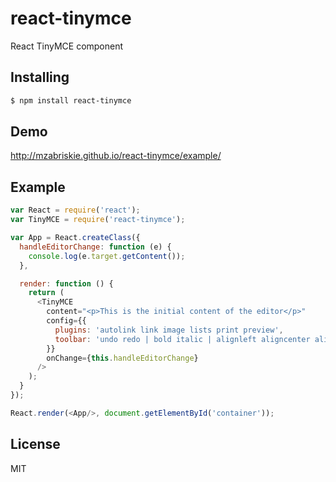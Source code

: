# react-tinymce

React TinyMCE component

## Installing

```bash
$ npm install react-tinymce
```

## Demo

http://mzabriskie.github.io/react-tinymce/example/

## Example

```js
var React = require('react');
var TinyMCE = require('react-tinymce');

var App = React.createClass({
  handleEditorChange: function (e) {
    console.log(e.target.getContent());
  },

  render: function () {
    return (
      <TinyMCE
        content="<p>This is the initial content of the editor</p>"
        config={{
          plugins: 'autolink link image lists print preview',
          toolbar: 'undo redo | bold italic | alignleft aligncenter alignright'
        }}
        onChange={this.handleEditorChange}
      />
    );
  }
});

React.render(<App/>, document.getElementById('container'));
```

## License

MIT

